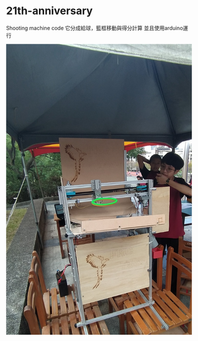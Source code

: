 # 21th-anniversary
Shooting machine code
它分成給球，籃框移動與得分計算
並且使用arduino運行


![image](image/1664422286080.jpg)